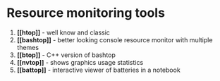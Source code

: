 # Resource monitoring tools

1. **[[htop]]** - well know and classic
2. **[[bashtop]]** - better looking console resource monitor with multiple themes
3. **[[btop]]** - C++ version of bashtop
4. **[[nvtop]]** - shows graphics usage statistics
5. **[[battop]]** - interactive viewer of batteries in a notebook